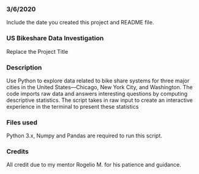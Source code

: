 ### 3/6/2020
Include the date you created this project and README file.

### US Bikeshare Data Investigation
Replace the Project Title

### Description
Use Python to explore data related to bike share systems for three major cities in the United States—Chicago, New York City, and Washington. The code imports raw data and answers interesting questions by computing descriptive statistics. The script takes in raw input to create an interactive experience in the terminal to present these statistics

### Files used
Python 3.x, Numpy and Pandas are required to run this script.

### Credits
All credit due to my mentor Rogelio M. for his patience and guidance.
